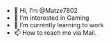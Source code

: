 - 👋 Hi, I’m @Matze7802
- 👀 I’m interested in Gaming
- 🌱 I’m currently learning to work
- 📫 How to reach me via Mail.

<!---
Matze7802/Matze7802 is a ✨ special ✨ repository because its `README.md` (this file) appears on your GitHub profile.
You can click the Preview link to take a look at your changes.
--->
